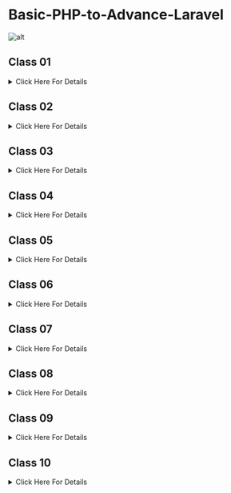 # Basic-PHP-to-Advance-Laravel
![alt](https://github.com/bdsuman/help/blob/main/php-laravel-mysql-sample.png)

## Class 01

<details>
<summary>Click Here For Details</summary>

##  Github

- What is Git & Github

- Why need Git & Github

- Git bash Downloads & Installation

- Create an Account on Github

- Create project Local to Online

- Create Project Online

- How to fork any github project from another account.

### IDE / Code Editor

- Vs Code Downloads

- Vs Code Editor keyboard shortcuts

- Important Package installation

## Class Resource

### From the very beginning, we have to know about git & github to showcase our daily practice and work for future use.
### And secondly we have to know about vs keyboard shortcuts to save our time in coding, and install essential packages for extra facilities in vs code.


- Git bash Downloads - https://git-scm.com/downloads 

- Create your github account - https://github.com/ 

- Create project Local to Online - https://github.com/rafiswe/Github-Tutorial/blob/master/Create-local-to-online.txt

- Create Project Online - https://github.com/rafiswe/Github-Tutorial/blob/master/Create-online-repository.txt

- Vs Code Downloads - https://code.visualstudio.com/download 

- Vs Code Editor keyboard shortcuts -  https://code.visualstudio.com/shortcuts/keyboard-shortcuts-windows.pdf 

### Important Package installation

- Html snippet

- Html css support

- Intellisense for css class names in html

- Auto close tag

- Auto rename tag

- Beautify

- Bracket pair colorizer

- Php intellisense

- Php namespace resolver

- Alignment

</details> 

## Class 02

<details>
<summary>Click Here For Details </summary>

### PHP Language.

- History of php

- How does php work

- Power of php

### Environment setup, Code Structure & Run Code

- Server setup

- Code syntax & run code 

- How to write Php code in html.

### Variable

- What is Variable?

- Declaration rules of common variables.

- Declaration rules of Constant variables.

- Different between variable & constant.

### Print Way

- Concat string, inverted comma.

- echo, Printf, sprintf

### Different types of Data types


- Most commonly used scalar (মৌলিক) data types - (String, Integer, float, Boolean)

- Compound (যৌগিক) data types - (Array, Object)

- Null, Resource

## Resource

### Please search by keyword which is given on overview and know more from google. Here is just the w3school link. You can learn more from javatpoint, tutorialspoint etc.


- A variable starts with the $ sign, followed by the name of the variable

- A variable name must start with a letter or the underscore character

- A variable name cannot start with a number

- A variable name can only contain alpha-numeric characters and underscores (A-z, 0-9, and _ )

- Variable names are case-sensitive ($age and $AGE are two different variables)

- Ref. Link Variable - https://www.w3schools.com/php/php_variables.asp 

### Declaration rules of constant variables:

- define(name, value, case-insensitive)

- name: Specifies the name of the constant

- value: Specifies the value of the constant

- case-insensitive: Specifies whether the constant name should be case-insensitive. Default is false

- Ref. Link Variable - https://www.w3schools.com/php/php_constants.asp 

- Echo & Print - https://www.c-sharpcorner.com/UploadFile/051e29/types-of-print-function-in-php/ 

- Data types - https://www.w3schools.com/php/php_datatypes.asp 

</details>

## Class 03

<details>
<summary>Click Here For Details</summary>

## Operators and its types in php

### Arithmetic (গাণিতিক অপারেটর) 
>Arithmetic operators are used to perform arithmetic on numbers:

    | Operator | Description                  |
    | -------- | ---------------------------- |
    | +        | Addition                     |
    | -        | Subtraction                  |
    | *        | Multiplication               |
    | **       | Exponentiation               |
    | /        | Division                     |
    | %        | Modulus (Division Remainder) |
    | ++       | Increment                    |
    | --       | Decrement                    |

### Assignment (নির্ধারণ অপারেটর)

> =, +=, -=, *=, /=

### Comparison (তুলনা)

> ==, !=, ===, !==, < (less), > (greater), <=, >=

### Increment / decrement

> ++a, a++, --a, a-- 

### Logical and others

> !, &&, || 

### Statements

- If

- Else

- Else if

- Switch

## Resource

### Operators and its types in php

### Arithmetic (গাণিতিক অপারেটর) 

- R Link: https://www.javatpoint.com/php-operators#Arithmetic 

### Assignment (নির্ধারণ অপারেটর)

- https://www.javatpoint.com/php-operators#Assignment 

### Comparison (তুলনা)

- R Link: https://www.javatpoint.com/php-operators#Comparison 

### Increment / decrement

- R Link: https://www.php.net/manual/en/language.operators.increment.php 

### Logical and others

- Link: https://www.javatpoint.com/php-operators#Logical 

</details>

## Class 04

<details>
<summary>Click Here For Details</summary>

## loop

- Operator: Increment (++) and Decrement (--)

- For Loop

- While loop

- Do while

- Foreach

## Resource
### Operator: Increment (++) and Decrement (--)

- https://www.php.net/manual/en/language.operators.increment.php 

### For Loop

- https://www.javatpoint.com/php-for-loop 

### While loop

- https://www.javatpoint.com/php-while-loop 

### Do while

- https://www.javatpoint.com/php-do-while-loop 

-Exercises: https://codeforwin.org/2015/06/for-do-while-loop-programming-exercises.html 

### Foreach

- https://www.javatpoint.com/php-foreach-loop 

</details>

## Class 05

<details>
<summary>Click Here For Details</summary>

## Different types of Array

- Keyword: break, continue

- Indexed array

- Associative array

- Multidimensional array

### Resource 

1. Break, continue keyword

- https://www.javatpoint.com/php-break

- https://www.javatpoint.com/php-continue 

2. Indexed array

- https://www.javatpoint.com/php-indexed-array 

3. Associative array

- https://www.javatpoint.com/php-associative-array 

4. Multidimensional array

- https://www.javatpoint.com/php-multidimensional-array 

</details>

## Class 06

<details>
<summary>Click Here For Details</summary>

## Array Function
- count(which_array), sizeof(which_array)

- max(which_array), min(which_array)

- in_array(which_you_want_search, from_which_array, strict_mode)

- array_search(which_you_want_search, from_which_array)

- array_pop(from_which_array) - for delete last element

- array_push(which_array, new_value) - add element on last

- array_merge(all_arrays) - make a new array by merging multiple array

- array_slice(from_which_array, from_index, total_element) - make a new array by taking some element from an array.

- array_splice(from_which_array, from_index, total_element) - remove array element from an this array

- array_diff(first_array, second_array)

- array_unique(which_array)

- array_sum(which_array)

### Resource

- https://www.php.net/manual/en/ref.array.php
- https://www.w3schools.com/php/php_ref_array.asp


</details>

## Class 07

<details>
<summary>Click Here For Details</summary>

## More Array functions

- array_rand(from_which_array, how_many_element) - pick random keys
- 
- shuffle(which_array) - randomize order of array elements
- 
- array_chunk(which_array, how_many_element, keys_sequence) - Split an array into chunks
- 
- asort(which_array, sort_rule) - sort ascending order, arsort(which_array, sort_rule) - sort descending order,
- 
- ksort(which_array, sort_rule) - sort keys by ascending order, krsort() - sort keys by descending order
- 
- implode(separator_symble, which_array) - Join array elements with a string (array to string)
- 
- explode(separator_symble, which_string, element_limit) - String to array

### Write php code on html

### Project based on array

### Mini Project - Product List (table/E-commerce)

## Resource
- More array Functions

- https://www.php.net/manual/en/ref.array.php 

- Writing php code in html
- 
- https://www.php.net/manual/en/control-structures.alternative-syntax.php 
- 
- https://stackoverflow.com/questions/10258345/php-simple-foreach-loop-with-html 

</details>

## Class 08

<details>
<summary>Click Here For Details</summary>

## Class 8 Overview
1. User defined Functions 

- What is function & Why we use it.

- Way to create user defined functions.

- Parameter, Argument, Return

- Mini Project - Execute a common work using function

2. Built in String functions

- Strlen()

- Str_word_count()

- Strpos()

- Substr()

- str_split()

- Str_replace()

- Strtoupper()

- Strtolower()

- Str_shuffle()

- md5()

- money_format()

- number_format()

- htmlspecialchars()

- strip_tags()

- trim()

### Class Resource 

1. User Defined Function

- https://www.php.net/manual/en/functions.user-defined.php 

- https://www.w3schools.com/php/php_functions.asp 

2. Built in String functions

- https://www.php.net/manual/en/ref.strings.php 

- https://www.w3schools.com/php/php_ref_string.asp 

</details>

## Class 09

<details>
<summary>Click Here For Details</summary>

## Class 9 Overview
1. Some essentials things

- isset, empty, die

- Undefined, empty / flag, null, array variable

2. Form Handling

- Set Method - for getting form data

- Set Action - for sending data 

- Set Field Name - for getting form data by field name

- Receive Form Value by supper global variable - $_GET, $_POST, $_REQUEST

- Get Method vs Post Method

- Form isset

- Primary Validation message.
### Class Resource

1. Some essentials things

- https://www.php.net/manual/en/function.empty.php 

- https://www.php.net/manual/en/function.isset 

- https://www.php.net/manual/en/function.die 

2. Form Handling

- https://www.w3schools.com/php/php_forms.asp 
2. Github Link 
- https://github.com/rafiswe/PHP-Form-Handling 

</details>

## Class 10

<details>
<summary>Click Here For Details</summary>

## Title
### Sub Title

</details>